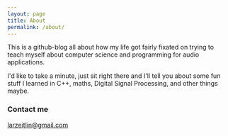 ```yaml
---
layout: page
title: About
permalink: /about/
---
```


This is a github-blog all about how my life got fairly fixated on trying to teach myself about computer science and programming for audio applications. 

I'd like to take a minute, just sit right there and I'll tell you about some fun stuff I learned in C++, maths, Digital Signal Processing, and other things maybe. 


### Contact me

[larzeitlin@gmail.com](mailto:larzeitlin@gmail.com)